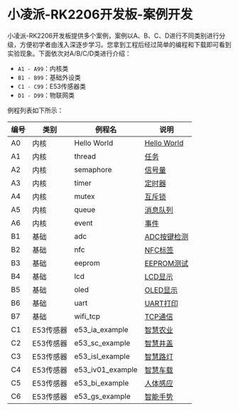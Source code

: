 # 小凌派-RK2206开发板-案例开发

小凌派-RK2206开发板提供多个案例，案例以A、B、C、D进行不同类别进行分级，方便初学者由浅入深逐步学习。您拿到工程后经过简单的编程和下载即可看到实验现象。下面依次对A/B/C/D类进行介绍：

* `A1 - A99`：内核类
* `B1 - B99`：基础外设类
* `C1 - C99`：E53传感器类
* `D1 - D99`：物联网类

例程列表如下所示：

| 编号 | 类别      | 例程名                  | 说明                                                                                                       |
| ---- | --------- | ----------------------- | ---------------------------------------------------------------------------------------------------------- |
| A0   | 内核      | Hello World             | [Hello World](./a0_hello_world/README_zh.md)     
| A1   | 内核      | thread                  | [任务](./a1_kernal_task/README_zh.md)                                            |
| A2   | 内核      | semaphore               | [信号量](./a2_kernel_semaphore/README_zh.md)                                     |
| A3   | 内核      | timer                   | [定时器](./a3_kernel_timer/README_zh.md)                                         |
| A4   | 内核      | mutex                   | [互斥锁](./a4_kernel_mutex/README_zh.md)                                         |
| A5   | 内核      | queue                   | [消息队列](./a5_kernel_queue/README_zh.md)                                       |
| A6   | 内核      | event                   | [事件](./a6_kernel_event/README_zh.md)                                           |
| B1   | 基础      | adc                     | [ADC按键检测](./b1_adc/README_zh.md)                                             |
| B2   | 基础      | nfc                     | [NFC标签](./b2_nfc/README_zh.md)                                                 |
| B3   | 基础      | eeprom                  | [EEPROM测试](./b3_eeprom/README_zh.md)                                           |
| B4   | 基础      | lcd                     | [LCD显示](./b4_lcd/README_zh.md)                                                 |
| B5   | 基础      | oled                    | [OLED显示](./b5_oled/README_zh.md)                                               |
| B6   | 基础      | uart                    | [UART打印](./b6_uart/README_zh.md)                                               |
| B7   | 基础      | wifi_tcp                | [TCP通信](./b7_wifi_tcp/README_zh.md)                                               |
| C1   | E53传感器 | e53_ia_example          | [智慧农业](./c1_e53_intelligent_agriculture/README_zh.md)                        |
| C2   | E53传感器 | e53_sc_example          | [智慧井盖](./c2_e53_smart_covers/README_zh.md)                                   |
| C3   | E53传感器 | e53_isl_example         | [智慧路灯](./c3_e53_intelligent_street_lamp/README_zh.md)                        |
| C4   | E53传感器 | e53_iv01_example        | [智慧车载](./c4_e53_intelligent_vehicle_01/README_zh.md)                         |
| C5   | E53传感器 | e53_bi_example          | [人体感应](./c5_e53_body_induction/README_zh.md)                                 |
| C6   | E53传感器 | e53_gs_example          | [智能手势](./c6_e53_gesture_sensor/README_zh.md)                                 |

